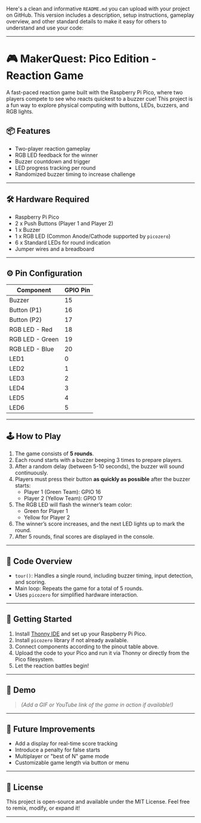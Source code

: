 Here's a clean and informative `README.md` you can upload with your project on GitHub. This version includes a description, setup instructions, gameplay overview, and other standard details to make it easy for others to understand and use your code:

---

# 🎮 MakerQuest: Pico Edition - Reaction Game

A fast-paced reaction game built with the Raspberry Pi Pico, where two players compete to see who reacts quickest to a buzzer cue! This project is a fun way to explore physical computing with buttons, LEDs, buzzers, and RGB lights.

## 📦 Features

- Two-player reaction gameplay
- RGB LED feedback for the winner
- Buzzer countdown and trigger
- LED progress tracking per round
- Randomized buzzer timing to increase challenge

---

## 🛠️ Hardware Required

- Raspberry Pi Pico
- 2 x Push Buttons (Player 1 and Player 2)
- 1 x Buzzer
- 1 x RGB LED (Common Anode/Cathode supported by `picozero`)
- 6 x Standard LEDs for round indication
- Jumper wires and a breadboard

---

## ⚙️ Pin Configuration

| Component       | GPIO Pin |
| --------------- | -------- |
| Buzzer          | 15       |
| Button (P1)     | 16       |
| Button (P2)     | 17       |
| RGB LED - Red   | 18       |
| RGB LED - Green | 19       |
| RGB LED - Blue  | 20       |
| LED1            | 0        |
| LED2            | 1        |
| LED3            | 2        |
| LED4            | 3        |
| LED5            | 4        |
| LED6            | 5        |

---

## 🕹️ How to Play

1. The game consists of **5 rounds**.
2. Each round starts with a buzzer beeping 3 times to prepare players.
3. After a random delay (between 5-10 seconds), the buzzer will sound continuously.
4. Players must press their button **as quickly as possible** after the buzzer starts:
   - Player 1 (Green Team): GPIO 16
   - Player 2 (Yellow Team): GPIO 17
5. The RGB LED will flash the winner’s team color:
   - Green for Player 1
   - Yellow for Player 2
6. The winner’s score increases, and the next LED lights up to mark the round.
7. After 5 rounds, final scores are displayed in the console.

---

## 🧠 Code Overview

- `tour()`: Handles a single round, including buzzer timing, input detection, and scoring.
- Main loop: Repeats the game for a total of 5 rounds.
- Uses `picozero` for simplified hardware interaction.

---

## 🚀 Getting Started

1. Install [Thonny IDE](https://thonny.org/) and set up your Raspberry Pi Pico.
2. Install `picozero` library if not already available.
3. Connect components according to the pinout table above.
4. Upload the code to your Pico and run it via Thonny or directly from the Pico filesystem.
5. Let the reaction battles begin!

---

## 📸 Demo

> _(Add a GIF or YouTube link of the game in action if available!)_

---

## 🧩 Future Improvements

- Add a display for real-time score tracking
- Introduce a penalty for false starts
- Multiplayer or "best of N" game mode
- Customizable game length via button or menu

---

## 📄 License

This project is open-source and available under the MIT License. Feel free to remix, modify, or expand it!

---
